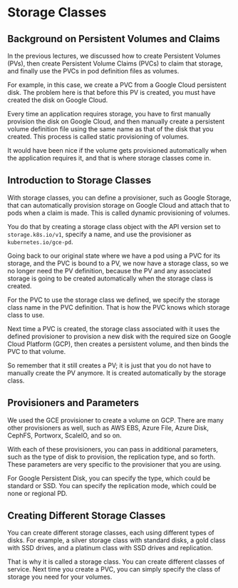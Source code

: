# Storage Classes

## Background on Persistent Volumes and Claims
In the previous lectures, we discussed how to create Persistent Volumes (PVs), then create Persistent Volume Claims (PVCs) to claim that storage, and finally use the PVCs in pod definition files as volumes.

For example, in this case, we create a PVC from a Google Cloud persistent disk. The problem here is that before this PV is created, you must have created the disk on Google Cloud.

Every time an application requires storage, you have to first manually provision the disk on Google Cloud, and then manually create a persistent volume definition file using the same name as that of the disk that you created. This process is called static provisioning of volumes.

It would have been nice if the volume gets provisioned automatically when the application requires it, and that is where storage classes come in.

## Introduction to Storage Classes
With storage classes, you can define a provisioner, such as Google Storage, that can automatically provision storage on Google Cloud and attach that to pods when a claim is made. This is called dynamic provisioning of volumes.

You do that by creating a storage class object with the API version set to `storage.k8s.io/v1`, specify a name, and use the provisioner as `kubernetes.io/gce-pd`.

Going back to our original state where we have a pod using a PVC for its storage, and the PVC is bound to a PV, we now have a storage class, so we no longer need the PV definition, because the PV and any associated storage is going to be created automatically when the storage class is created.

For the PVC to use the storage class we defined, we specify the storage class name in the PVC definition. That is how the PVC knows which storage class to use.

Next time a PVC is created, the storage class associated with it uses the defined provisioner to provision a new disk with the required size on Google Cloud Platform (GCP), then creates a persistent volume, and then binds the PVC to that volume.

So remember that it still creates a PV; it is just that you do not have to manually create the PV anymore. It is created automatically by the storage class.

## Provisioners and Parameters
We used the GCE provisioner to create a volume on GCP. There are many other provisioners as well, such as AWS EBS, Azure File, Azure Disk, CephFS, Portworx, ScaleIO, and so on.

With each of these provisioners, you can pass in additional parameters, such as the type of disk to provision, the replication type, and so forth. These parameters are very specific to the provisioner that you are using.

For Google Persistent Disk, you can specify the type, which could be standard or SSD. You can specify the replication mode, which could be none or regional PD.

## Creating Different Storage Classes
You can create different storage classes, each using different types of disks. For example, a silver storage class with standard disks, a gold class with SSD drives, and a platinum class with SSD drives and replication.

That is why it is called a storage class. You can create different classes of service. Next time you create a PVC, you can simply specify the class of storage you need for your volumes.



